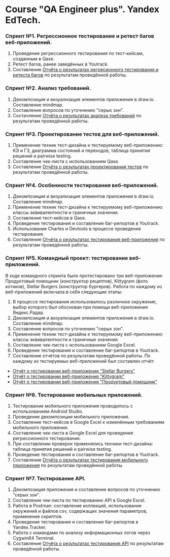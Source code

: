 # Course "QA Engineer plus". Yandex EdTech.

### Спринт №1. Регрессионное тестирование и ретест багов веб-приложений.

1. Проведение регрессионного тестирования по тест-кейсам, созданным в Qase.
2. Ретест багов, ранее заведённых в Youtrack.
3. Составление [Отчёта о результатах регресионного тестирования и ретеста багов](https://docs.google.com/document/d/1p31tfl2FqtJomf81uTXjK3YywQ_7HiToEUqqPRsCM5I/edit?tab=t.0) по результатам проведённой работы.

### Спринт №2. Анализ требований.

1. Декомпозиция и визуализация элементов приложения в draw.io. Составление mindmap.
2. Составление вопросов по уточнению "серых зон".
3. Состачление [Отчёта о результатах анализа требований](https://docs.google.com/document/d/1k3iii7essBMJsKQ8f5VD9-UoR5fDlVPsz6au0RN3cK8/edit?tab=t.0) по результатам проведённой работы.

### Спринт №3. Проектирование тестов для веб-приложений.

1. Применение техник тест-дизайна к тестируемому веб-приложению: КЭ и ГЗ, диаграмма состояний и переходов, таблица принятия решений и pairwise testing.
2. Составление чек-листа с использованием Qase.
3. Составление [Отчёта о результатах проектирования тестов](https://docs.google.com/document/d/1pz1XwFVix1vjBwE1buajDEgaCYamKRuhqoIiffspwQA/edit?tab=t.0) по результатам проведённой работы.

### Спринт №4. Особенности тестирования веб-приложений.

1. Декомпозиция и визуализация элементов приложения в draw.io. Составление mindmap.
2. Применение техник тест-дизайна к тестируемому веб-приложению: классы эквивалентности и граничные значения.
3. Составление тест-кейсов в Qase.
4. Проведение тестирования и составление баг-репортов в Youtrack.
5. Использование Charles и Devtools в процессе проведения тестирования.
6. Составление [Отчёта о результатах тестирования веб-приложения](https://docs.google.com/document/d/1BjUVF776cBRB9ar8-8NN8bL_bFSFtS28LZYSSs5bGN0/edit?tab=t.0) по результатам проведённой работы.

### Спринт №5. Командный проект: тестирование веб-приложений.

В ходе командного спринта было протестировано три веб-приложения: Продуктовый помощник (конструктор рецептов), Kittygram (фото котиков), Stellar Burgers (конструктор бургеров).
Работа по каждому из веб-приложений включала в себя следующие этапы:
1. В процессе тестирования использовалось различное окружение, выбор которого был обоснован при помощи веб-приложения Яндекс.Радар.
2. Декомпозиция и визуализация элементов приложения в draw.io. Составление mindmap.
3. Составление вопросов по уточнению "серых зон".
4. Применение техник тест-дизайна к тестируемому веб-приложению: классы эквивалентности и граничные значения.
5. Составление чек-листа с использованием Google Excel.
6. Проведение тестирования и составление баг-репортов в Youtrack.
7. Составление отчётов по результатам проведённой работы. По каждому из тестируемых веб-приложений был составлен отчёт:
- [Отчёт о тестировании веб-приложения "Stellar Burgers"](https://docs.google.com/document/d/1F96NzkklXIoZHiJVgi20q7I9L7B_gwLCjxqFdR-niTU/edit?tab=t.0)
- [Отчёт о тестировании веб-приложения "Kittygram"](https://docs.google.com/document/d/1qrTQJPnys36ZUjriioe3yxCCH0NdCGxft6jMb8g_3Jg/edit?tab=t.0)
- [Отчёт о тестировании веб-приложения "Продуктовый помощник"](https://docs.google.com/document/d/1wPe4NBiEbpmsjIWtZab7MDFl1OVRtVKQJj0MnU_Nqgg/edit?tab=t.0)

### Спринт №6. Тестирование мобильных приложений.

1. Тестирование мобильного приложения проводилось с использованием Android Studio.
2. Проведение декомпозиции мобильного приложения.
3. Составление тест-кейсов в Google Excel к изменённым требованиям мобильного приложения.
4. Составление чек-листа в Google Excel для проведения регрессионного тестирования.
5. При составлении проверок применялись техники тест-дизайна: таблица принятия решений и pairwise testing.
6. Проведение тестирования и составление баг-репортов в Youtrack.
7. Составление [Отчёта о результатах тестирования мобильного приложения](https://docs.google.com/document/d/1wgQwk4DUIQRvaMk3fyJkD1B3HSduCJhivE2choisWiE/edit?tab=t.0) по результатам проведённой работы.

### Спринт №7. Тестирование API.

1. Декомпозиция приложения и составление вопросов по уточнению "серых зон".
2. Составление чек-листа по тестированию API в Google Excel.
3. Работа в Postman: составление коллекций, использование окружений и файлов csv, содержащих значения параметров, применение скриптов.
4. Проведение тестирования и составление баг-репортов в Yandex.Tracker.
5. Работа с командами по анализу информационных логов через Cygwin64 Terminal.
6. Составление [Отчёта о результатах тестирования API](https://docs.google.com/document/d/1aK2LUNQlqC1LADxUQnZRNwmxz9CNlk76ngNNHIxUHJw/edit?tab=t.0#heading=h.uzn6rq5t858i) по результатам проведённой работы.


